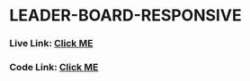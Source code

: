 # LEADER-BOARD-RESPONSIVE

### Live Link: [Click ME](https://tahsin000.github.io/LEADER-BOARD-RESPONSIVE/)

### Code Link: [Click ME](https://github.com/Tahsin000/LEADER-BOARD-RESPONSIVE/blob/main/index.html)
